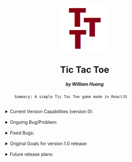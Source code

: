 <p align="center">
<img width="150" height="150" src="/public/logo.png">
</p>

<h1 align="center"> Tic Tac Toe </h1>

<h5 align="center"> by William Huang </h5>


        Summary: A simple Tic Tac Toe game made in ReactJS

<br/>

<details>
<summary>Current Version Capabilities (version 0):</summary>

- Well functioning Local 1 v 1

- Ability to change player names in Options menu

- Ability to change which player/symbol starts playing first 

- Three functional states of game progress: ongoing, win, and stalemate

- Colorful game board

</details>

<br/>

<details>
<summary>Ongoing Bug/Problem:</summary>

- None

</details>

<br/>

<details>
<summary>Fixed Bugs:</summary>

- stalemate state breaks the rendering

- no pause/delay after winning move, user cannot see how the game was won/lost

- make the winning 3 symbols more visible

- once a player win and presses the quit button immediately, the game goes to menu screen then to winning page

</details>

<br/>

<details>
<summary>Original Goals for version 1.0 release:</summary>

- Functional local 1 v 1

- enhance ability to change player names and UI

- option to change which symbol goes first (X vs O)

- option to restart on game page 

- update all status results (win/stalemate)


</details>

<br/>

<details>
<summary>Future release plans:</summary>

- More dynamic board structure to allow for more complex games (4x4, 5x5, etc)

- Option for user to change the color of the game(including the symbols) in options

- Ability to keep track of wins for both players

- Accessbility Options(Black and white)

- Celebration on Win page

- Working AI to play against

- Dynamic UI that will work on any resolution

</details>

